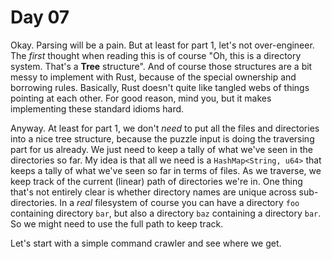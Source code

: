 # Day 07

Okay. Parsing will be a pain. But at least for part 1, let's not over-engineer. The _first_ thought when reading this 
is of course "Oh, this is a directory system. That's a __Tree__ structure". And of course those structures are a bit messy to 
implement with Rust, because of the special ownership and borrowing rules. Basically, Rust doesn't quite like tangled webs of things 
pointing at each other. For good reason, mind you, but it makes implementing these standard idioms hard.

Anyway. At least for part 1, we don't _need_ to put all the files and directories into a nice tree structure, because the puzzle input 
is doing the traversing part for us already. We just need to keep a tally of what we've seen in the directories so far. My idea is that 
all we need is a `HashMap<String, u64>` that keeps a tally of what we've seen so far in terms of files. As we traverse, we keep track of 
the current (linear) path of directories we're in. One thing that's not entirely clear is whether directory names are unique across 
sub-directories. In a _real_ filesystem of course you can have a directory `foo` containing directory `bar`, but also a directory 
`baz` containing a directory `bar`. So we might need to use the full path to keep track.

Let's start with a simple command crawler and see where we get.